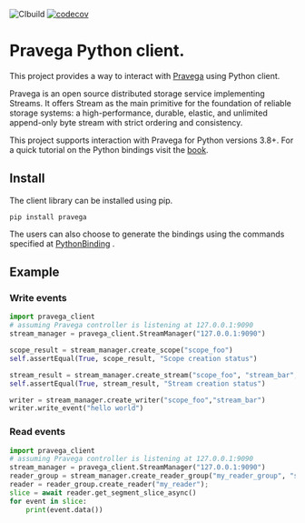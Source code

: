 ![CIbuild](https://github.com/pravega/pravega-client-rust/workflows/CIbuild/badge.svg)
[![codecov](https://codecov.io/gh/pravega/pravega-client-rust/branch/master/graph/badge.svg?token=XEjqMkINCV)](https://codecov.io/gh/pravega/pravega-client-rust)

# Pravega Python client.

This project provides a way to interact with [Pravega](http://pravega.io) using Python client.

Pravega is an open source distributed storage service implementing Streams. It offers Stream as the main primitive for 
the foundation of reliable storage systems: a high-performance, durable, elastic, and unlimited append-only byte stream 
with strict ordering and consistency.

This project supports interaction with Pravega for Python versions 3.8+. For a quick tutorial on the Python bindings 
visit the [book](https://pravega.github.io/pravega-client-rust/Python/PythonBindings.html).

## Install

The client library can be installed using pip.
```shell
pip install pravega
```
The users can also choose to generate the bindings using the commands specified at [PythonBinding](./PythonBinding.md) .

## Example
### Write events
```python
import pravega_client
# assuming Pravega controller is listening at 127.0.0.1:9090
stream_manager = pravega_client.StreamManager("127.0.0.1:9090")

scope_result = stream_manager.create_scope("scope_foo")
self.assertEqual(True, scope_result, "Scope creation status")

stream_result = stream_manager.create_stream("scope_foo", "stream_bar", 1) # initially stream contains 1 segment
self.assertEqual(True, stream_result, "Stream creation status")

writer = stream_manager.create_writer("scope_foo","stream_bar")
writer.write_event("hello world")
```
### Read events
```python
import pravega_client
# assuming Pravega controller is listening at 127.0.0.1:9090
stream_manager = pravega_client.StreamManager("127.0.0.1:9090")
reader_group = stream_manager.create_reader_group("my_reader_group", "scope_foo", "stream_bar")
reader = reader_group.create_reader("my_reader");
slice = await reader.get_segment_slice_async()
for event in slice:
    print(event.data())
```